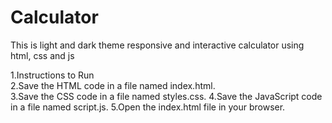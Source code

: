# Calculator
This is light and dark theme responsive and interactive calculator using html, css and js


1.Instructions to Run <br>
2.Save the HTML code in a file named index.html.<br>
3.Save the CSS code in a file named styles.css.
4.Save the JavaScript code in a file named script.js.
5.Open the index.html file in your browser.
